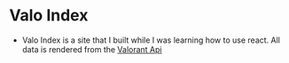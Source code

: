 # Valo Index

- Valo Index is a site that I built while I was learning how to use react. All data is rendered from the [Valorant Api](https://valorant-api.com/)
